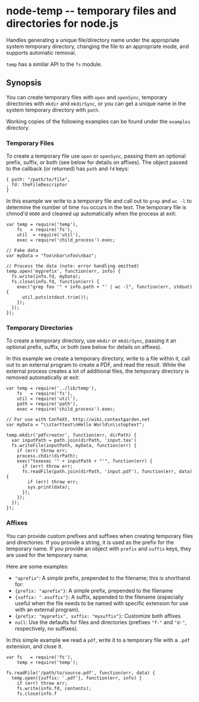 node-temp -- temporary files and directories for node.js
========================================================

Handles generating a unique file/directory name under the appropriate
system temporary directory, changing the file to an appropriate mode,
and supports automatic removal.

`temp` has a similar API to the `fs` module.

Synopsis
--------

You can create temporary files with `open` and `openSync`, temporary
directories with `mkdir` and `mkdirSync`, or you can get a unique name
in the system temporary directory with `path`.

Working copies of the following examples can be found under the
`examples` directory.

### Temporary Files

To create a temporary file use `open` or `openSync`, passing
them an optional prefix, suffix, or both (see below for details on
affixes). The object passed to the callback (or returned) has
`path` and `fd` keys:

    { path: "/path/to/file",
    , fd: theFileDescriptor
    }

In this example we write to a temporary file and call out to `grep` and
`wc -l` to determine the number of time `foo` occurs in the text.  The
temporary file is chmod'd `0600` and cleaned up automatically when the
process at exit:

    var temp = require('temp'),
        fs   = require('fs'),
        util  = require('util'),
        exec = require('child_process').exec;

    // Fake data
    var myData = "foo\nbar\nfoo\nbaz";

    // Process the data (note: error handling omitted)
    temp.open('myprefix', function(err, info) {
      fs.write(info.fd, myData);
      fs.close(info.fd, function(err) {
        exec("grep foo '" + info.path + "' | wc -l", function(err, stdout) {
          util.puts(stdout.trim());
        });
      });
    });

### Temporary Directories

To create a temporary directory, use `mkdir` or `mkdirSync`, passing
it an optional prefix, suffix, or both (see below for details on affixes).

In this example we create a temporary directory, write to a file
within it, call out to an external program to create a PDF, and read
the result.  While the external process creates a lot of additional
files, the temporary directory is removed automatically at exit:

    var temp = require('../lib/temp'),
        fs   = require('fs'),
        util = require('util'),
        path = require('path'),
        exec = require('child_process').exec;

    // For use with ConTeXt, http://wiki.contextgarden.net
    var myData = "\\starttext\nHello World\n\\stoptext";

    temp.mkdir('pdfcreator', function(err, dirPath) {
      var inputPath = path.join(dirPath, 'input.tex')
      fs.writeFile(inputPath, myData, function(err) {
        if (err) throw err;
        process.chdir(dirPath);
        exec("texexec '" + inputPath + "'", function(err) {
          if (err) throw err;
          fs.readFile(path.join(dirPath, 'input.pdf'), function(err, data) {
            if (err) throw err;
            sys.print(data);
          });
        });
      });
    });

### Affixes

You can provide custom prefixes and suffixes when creating temporary
files and directories. If you provide a string, it is used as the prefix
for the temporary name. If you provide an object with `prefix` and
`suffix` keys, they are used for the temporary name.

Here are some examples:

* `"aprefix"`: A simple prefix, prepended to the filename; this is
  shorthand for:
* `{prefix: "aprefix"}`: A simple prefix, prepended to the filename
* `{suffix: ".asuffix"}`: A suffix, appended to the filename
  (especially useful when the file needs to be named with specific
  extension for use with an external program).
* `{prefix: "myprefix", suffix: "mysuffix"}`: Customize both affixes
* `null`: Use the defaults for files and directories (prefixes `"f-"`
  and `"d-"`, respectively, no suffixes).

In this simple example we read a `pdf`, write it to a temporary file with
a `.pdf` extension, and close it.

    var fs   = require('fs'),
        temp = require('temp');

    fs.readFile('/path/to/source.pdf', function(err, data) {
      temp.open({suffix: '.pdf'}, function(err, info) {
        if (err) throw err;
        fs.write(info.fd, contents);
        fs.close(info.f